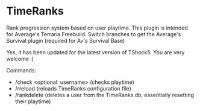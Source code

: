 # TimeRanks

Rank progression system based on user playtime. This plugin is intended for Average's Terraria Freebuild. Switch branches to get the Average's Survival plugin (required for Av's Survival Base)

Yes, it has been updated for the latest version of TShock5. You are very welcome :)

Commands:
- /check <optional: username> (checks playtime)
- /rreload (reloads TimeRanks configuration file)
- /rankdelete <username> (deletes a user from the TimeRanks db, essentially resetting their playtime)
